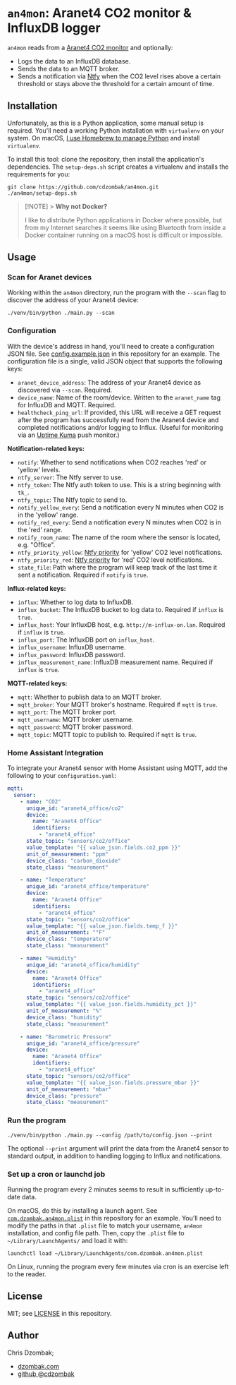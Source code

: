 # `an4mon`: Aranet4 CO2 monitor & InfluxDB logger

`an4mon` reads from a [Aranet4 CO2 monitor](https://aranet.com/products/aranet4-home) and optionally:

- Logs the data to an InfluxDB database.
- Sends the data to an MQTT broker.
- Sends a notification via [Ntfy](https://docs.ntfy.sh/) when the CO2 level rises above a certain threshold or stays above the threshold for a certain amount of time.

## Installation

Unfortunately, as this is a Python application, some manual setup is required. You'll need a working Python installation with `virtualenv` on your system. On macOS, [I use Homebrew to manage Python](https://docs.brew.sh/Homebrew-and-Python) and install `virtualenv`.

To install this tool: clone the repository, then install the application's dependencies. The `setup-deps.sh` script creates a virtualenv and installs the requirements for you:

```shell
git clone https://github.com/cdzombak/an4mon.git
./an4mon/setup-deps.sh
```

> [!NOTE] > **Why not Docker?**
>
> I like to distribute Python applications in Docker where possible, but from my Internet searches it seems like using Bluetooth from inside a Docker container running on a macOS host is difficult or impossible.

## Usage

### Scan for Aranet devices

Working within the `an4mon` directory, run the program with the `--scan` flag to discover the address of your Aranet4 device:

```shell
./venv/bin/python ./main.py --scan
```

### Configuration

With the device's address in hand, you'll need to create a configuration JSON file. See [config.example.json](config.example.json) in this repository for an example. The configuration file is a single, valid JSON object that supports the following keys:

- `aranet_device_address`: The address of your Aranet4 device as discovered via `--scan`. Required.
- `device_name`: Name of the room/device. Written to the `aranet_name` tag for InfluxDB and MQTT. Required.
- `healthcheck_ping_url`: If provided, this URL will receive a GET request after the program has successfully read from the Aranet4 device and completed notifications and/or logging to Influx. (Useful for monitoring via an [Uptime Kuma](https://github.com/louislam/uptime-kuma) push monitor.)

**Notification-related keys:**

- `notify`: Whether to send notifications when CO2 reaches 'red' or 'yellow' levels.
- `ntfy_server`: The Ntfy server to use.
- `ntfy_token`: The Ntfy auth token to use. This is a string beginning with `tk_`.
- `ntfy_topic`: The Ntfy topic to send to.
- `notify_yellow_every`: Send a notification every N minutes when CO2 is in the 'yellow' range.
- `notify_red_every`: Send a notification every N minutes when CO2 is in the 'red' range.
- `notify_room_name`: The name of the room where the sensor is located, e.g. "Office".
- `ntfy_priority_yellow`: [Ntfy priority](https://docs.ntfy.sh/publish/#message-priority) for 'yellow' CO2 level notifications.
- `ntfy_priority_red`: [Ntfy priority](https://docs.ntfy.sh/publish/#message-priority) for 'red' CO2 level notifications.
- `state_file`: Path where the program will keep track of the last time it sent a notification. Required if `notify` is `true`.

**Influx-related keys:**

- `influx`: Whether to log data to InfluxDB.
- `influx_bucket`: The InfluxDB bucket to log data to. Required if `influx` is `true`.
- `influx_host`: Your InfluxDB host, e.g. `http://m-influx-on.lan`. Required if `influx` is `true`.
- `influx_port`: The InfluxDB port on `influx_host`.
- `influx_username`: InfluxDB username.
- `influx_password`: InfluxDB password.
- `influx_measurement_name`: InfluxDB measurement name. Required if `influx` is `true`.

**MQTT-related keys:**

- `mqtt`: Whether to publish data to an MQTT broker.
- `mqtt_broker`: Your MQTT broker's hostname. Required if `mqtt` is `true`.
- `mqtt_port`: The MQTT broker port.
- `mqtt_username`: MQTT broker username.
- `mqtt_password`: MQTT broker password.
- `mqtt_topic`: MQTT topic to publish to. Required if `mqtt` is `true`.

### Home Assistant Integration

To integrate your Aranet4 sensor with Home Assistant using MQTT, add the following to your `configuration.yaml`:

```yaml
mqtt:
  sensor:
    - name: "CO2"
      unique_id: "aranet4_office/co2"
      device:
        name: "Aranet4 Office"
        identifiers:
          - "aranet4_office"
      state_topic: "sensors/co2/office"
      value_template: "{{ value_json.fields.co2_ppm }}"
      unit_of_measurement: "ppm"
      device_class: "carbon_dioxide"
      state_class: "measurement"

    - name: "Temperature"
      unique_id: "aranet4_office/temperature"
      device:
        name: "Aranet4 Office"
        identifiers:
          - "aranet4_office"
      state_topic: "sensors/co2/office"
      value_template: "{{ value_json.fields.temp_f }}"
      unit_of_measurement: "°F"
      device_class: "temperature"
      state_class: "measurement"

    - name: "Humidity"
      unique_id: "aranet4_office/humidity"
      device:
        name: "Aranet4 Office"
        identifiers:
          - "aranet4_office"
      state_topic: "sensors/co2/office"
      value_template: "{{ value_json.fields.humidity_pct }}"
      unit_of_measurement: "%"
      device_class: "humidity"
      state_class: "measurement"

    - name: "Barometric Pressure"
      unique_id: "aranet4_office/pressure"
      device:
        name: "Aranet4 Office"
        identifiers:
          - "aranet4_office"
      state_topic: "sensors/co2/office"
      value_template: "{{ value_json.fields.pressure_mbar }}"
      unit_of_measurement: "mbar"
      device_class: "pressure"
      state_class: "measurement"
```

### Run the program

```shell
./venv/bin/python ./main.py --config /path/to/config.json --print
```

The optional `--print` argument will print the data from the Aranet4 sensor to standard output, in addition to handling logging to Influx and notifications.

### Set up a cron or launchd job

Running the program every 2 minutes seems to result in sufficiently up-to-date data.

On macOS, do this by installing a launch agent. See [`com.dzombak.an4mon.plist`](com.dzombak.an4mon.plist) in this repository for an example. You'll need to modify the paths in that `.plist` file to match your username, `an4mon` installation, and config file path. Then, copy the `.plist` file to `~/Library/LaunchAgents/` and load it with:

```shell
launchctl load ~/Library/LaunchAgents/com.dzombak.an4mon.plist
```

On Linux, running the program every few minutes via cron is an exercise left to the reader.

## License

MIT; see [LICENSE](LICENSE) in this repository.

## Author

Chris Dzombak;

- [dzombak.com](https://www.dzombak.com/)
- [github @cdzombak](https://www.github.com/cdzombak)
